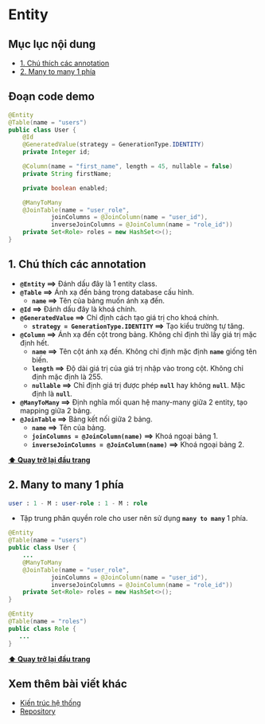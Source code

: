 # Entity

## Mục lục nội dung

- [1. Chú thích các annotation](#1-chú-thích-các-annotation)
- [2. Many to many 1 phía](#2-many-to-many-1-phía)

## Đoạn code demo

```java
@Entity
@Table(name = "users")
public class User {
    @Id
    @GeneratedValue(strategy = GenerationType.IDENTITY)
    private Integer id;

    @Column(name = "first_name", length = 45, nullable = false)
    private String firstName;

    private boolean enabled;

    @ManyToMany
    @JoinTable(name = "user_role",
            joinColumns = @JoinColumn(name = "user_id"),
            inverseJoinColumns = @JoinColumn(name = "role_id"))
    private Set<Role> roles = new HashSet<>();
}
```

## 1. Chú thích các annotation

- **`@Entity` ==>** Đánh dấu đây là 1 entity class.
- **`@Table` ==>** Ánh xạ đến bảng trong database cấu hình.
    - **`name` ==>** Tên của bảng muốn ánh xạ đến.
- **`@Id` ==>** Đánh dấu đây là khoá chính.
- **`@GeneratedValue` ==>** Chỉ định cách tạo giá trị cho khoá chính.  
    - **`strategy = GenerationType.IDENTITY` ==>** Tạo kiểu trường tự tăng.
- **`@Column` ==>** Ánh xạ đến cột trong bảng. Không chỉ định thì lấy giá trị mặc định hết.  
    - **`name` ==>** Tên cột ánh xạ đến. Không chỉ định mặc định **`name`** giống tên biến.  
    - **`length` ==>** Độ dài giá trị của giá trị nhập vào trong cột. Không chỉ định mặc định là 255. 
    - **`nullable` ==>** Chỉ định giá trị được phép **`null`** hay không **`null`**. Mặc định là **`null`**.
- **`@ManyToMany` ==>** Định nghĩa mối quan hệ many-many giữa 2 entity, tạo mapping giữa 2 bảng.
- **`@JoinTable` ==>** Bảng kết nối giữa 2 bảng.
    - **`name` ==>** Tên của bảng.
    - **`joinColumns = @JoinColumn(name)` ==>** Khoá ngoại bảng 1.
    - **`inverseJoinColumns = @JoinColumn(name)` ==>** Khoá ngoại bảng 2.

**[⬆ Quay trở lại đầu trang](#mục-lục-nội-dung)**

## 2. Many to many 1 phía

```sql
user : 1 - M : user-role : 1 - M : role
```

- Tập trung phân quyền role cho user nên sử dụng **`many to many`** 1 phía.

```java
@Entity
@Table(name = "users")
public class User {
    ...
    @ManyToMany
    @JoinTable(name = "user_role",
            joinColumns = @JoinColumn(name = "user_id"),
            inverseJoinColumns = @JoinColumn(name = "role_id"))
    private Set<Role> roles = new HashSet<>();
}

@Entity
@Table(name = "roles")
public class Role {
   ...
}
```

**[⬆ Quay trở lại đầu trang](#mục-lục-nội-dung)**

## Xem thêm bài viết khác

- [Kiến trúc hệ thống](Day002.md) 
- [Repository](Day004.md)






